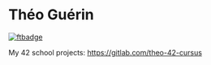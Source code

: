 # Théo Guérin

[![ftbadge](https://ftbadge.cc/tguerin)](https://github.com/thoguerin64/ftbadge)

My 42 school projects: https://gitlab.com/theo-42-cursus
